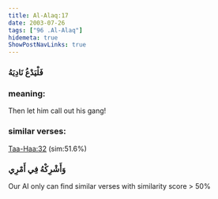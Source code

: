 ```yaml
---
title: Al-Alaq:17
date: 2003-07-26
tags: ["96 .Al-Alaq"]
hidemeta: true 
ShowPostNavLinks: true 
---
```

### فَلْيَدْعُ نَادِيَهُ
### meaning: 
Then let him call out his gang!
### similar verses: 

[Taa-Haa:32](/20/32) (sim:51.6%)

### وَأَشْرِكْهُ فِي أَمْرِي

Our AI only can find similar verses with similarity score > 50% 



